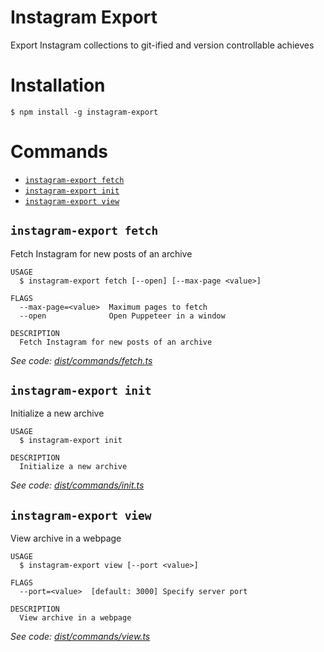# Instagram Export

Export Instagram collections to git-ified and version controllable achieves

# Installation

```sh-session
$ npm install -g instagram-export
```

# Commands

<!-- commands -->

- [`instagram-export fetch`](#instagram-export-fetch)
- [`instagram-export init`](#instagram-export-init)
- [`instagram-export view`](#instagram-export-view)

## `instagram-export fetch`

Fetch Instagram for new posts of an archive

```
USAGE
  $ instagram-export fetch [--open] [--max-page <value>]

FLAGS
  --max-page=<value>  Maximum pages to fetch
  --open              Open Puppeteer in a window

DESCRIPTION
  Fetch Instagram for new posts of an archive
```

_See code: [dist/commands/fetch.ts](https://github.com/mon-jai/instagram-export/blob/v0.0.0/dist/commands/fetch.ts)_

## `instagram-export init`

Initialize a new archive

```
USAGE
  $ instagram-export init

DESCRIPTION
  Initialize a new archive
```

_See code: [dist/commands/init.ts](https://github.com/mon-jai/instagram-export/blob/v0.0.0/dist/commands/init.ts)_

## `instagram-export view`

View archive in a webpage

```
USAGE
  $ instagram-export view [--port <value>]

FLAGS
  --port=<value>  [default: 3000] Specify server port

DESCRIPTION
  View archive in a webpage
```

_See code: [dist/commands/view.ts](https://github.com/mon-jai/instagram-export/blob/v0.0.0/dist/commands/view.ts)_

<!-- commandsstop -->
